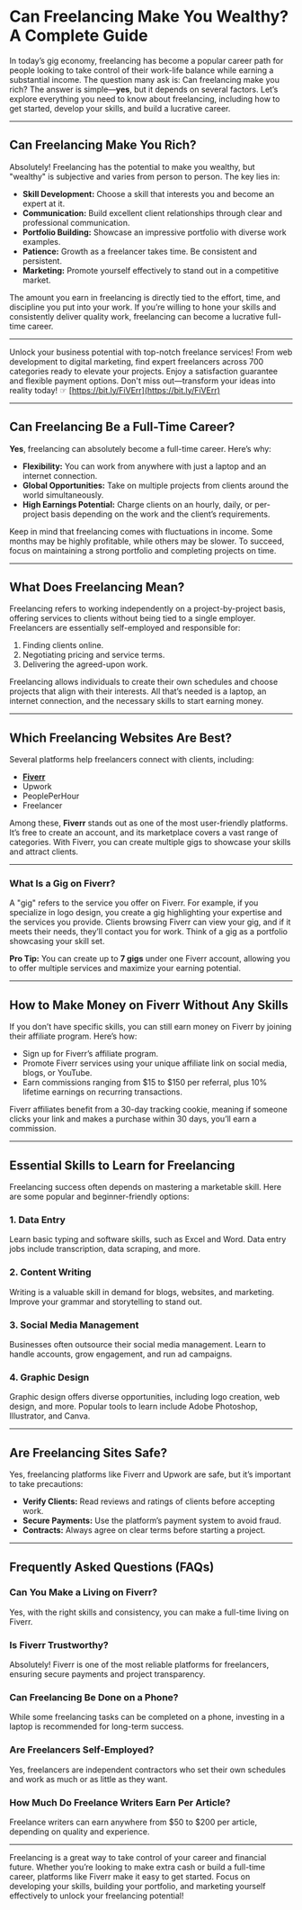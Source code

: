 # Can Freelancing Make You Wealthy? A Complete Guide

In today’s gig economy, freelancing has become a popular career path for people looking to take control of their work-life balance while earning a substantial income. The question many ask is: Can freelancing make you rich? The answer is simple—**yes**, but it depends on several factors. Let’s explore everything you need to know about freelancing, including how to get started, develop your skills, and build a lucrative career.

---

## Can Freelancing Make You Rich?

Absolutely! Freelancing has the potential to make you wealthy, but "wealthy" is subjective and varies from person to person. The key lies in:

- **Skill Development:** Choose a skill that interests you and become an expert at it.
- **Communication:** Build excellent client relationships through clear and professional communication.
- **Portfolio Building:** Showcase an impressive portfolio with diverse work examples.
- **Patience:** Growth as a freelancer takes time. Be consistent and persistent.
- **Marketing:** Promote yourself effectively to stand out in a competitive market.

The amount you earn in freelancing is directly tied to the effort, time, and discipline you put into your work. If you’re willing to hone your skills and consistently deliver quality work, freelancing can become a lucrative full-time career.

---

Unlock your business potential with top-notch freelance services! From web development to digital marketing, find expert freelancers across 700 categories ready to elevate your projects. Enjoy a satisfaction guarantee and flexible payment options. Don't miss out—transform your ideas into reality today! ☞ [https://bit.ly/FiVErr](https://bit.ly/FiVErr)

---

## Can Freelancing Be a Full-Time Career?

**Yes**, freelancing can absolutely become a full-time career. Here’s why:

- **Flexibility:** You can work from anywhere with just a laptop and an internet connection.
- **Global Opportunities:** Take on multiple projects from clients around the world simultaneously.
- **High Earnings Potential:** Charge clients on an hourly, daily, or per-project basis depending on the work and the client’s requirements.

Keep in mind that freelancing comes with fluctuations in income. Some months may be highly profitable, while others may be slower. To succeed, focus on maintaining a strong portfolio and completing projects on time.

---

## What Does Freelancing Mean?

Freelancing refers to working independently on a project-by-project basis, offering services to clients without being tied to a single employer. Freelancers are essentially self-employed and responsible for:

1. Finding clients online.
2. Negotiating pricing and service terms.
3. Delivering the agreed-upon work.

Freelancing allows individuals to create their own schedules and choose projects that align with their interests. All that’s needed is a laptop, an internet connection, and the necessary skills to start earning money.

---

## Which Freelancing Websites Are Best?

Several platforms help freelancers connect with clients, including:

- [**Fiverr**](https://bit.ly/FiVErr)
- Upwork
- PeoplePerHour
- Freelancer

Among these, **Fiverr** stands out as one of the most user-friendly platforms. It’s free to create an account, and its marketplace covers a vast range of categories. With Fiverr, you can create multiple gigs to showcase your skills and attract clients.

---

### What Is a Gig on Fiverr?

A "gig" refers to the service you offer on Fiverr. For example, if you specialize in logo design, you create a gig highlighting your expertise and the services you provide. Clients browsing Fiverr can view your gig, and if it meets their needs, they’ll contact you for work. Think of a gig as a portfolio showcasing your skill set.

**Pro Tip:** You can create up to **7 gigs** under one Fiverr account, allowing you to offer multiple services and maximize your earning potential.

---

## How to Make Money on Fiverr Without Any Skills

If you don’t have specific skills, you can still earn money on Fiverr by joining their affiliate program. Here’s how:

- Sign up for Fiverr’s affiliate program.
- Promote Fiverr services using your unique affiliate link on social media, blogs, or YouTube.
- Earn commissions ranging from $15 to $150 per referral, plus 10% lifetime earnings on recurring transactions.

Fiverr affiliates benefit from a 30-day tracking cookie, meaning if someone clicks your link and makes a purchase within 30 days, you’ll earn a commission.

---

## Essential Skills to Learn for Freelancing

Freelancing success often depends on mastering a marketable skill. Here are some popular and beginner-friendly options:

### 1. Data Entry
Learn basic typing and software skills, such as Excel and Word. Data entry jobs include transcription, data scraping, and more.

### 2. Content Writing
Writing is a valuable skill in demand for blogs, websites, and marketing. Improve your grammar and storytelling to stand out.

### 3. Social Media Management
Businesses often outsource their social media management. Learn to handle accounts, grow engagement, and run ad campaigns.

### 4. Graphic Design
Graphic design offers diverse opportunities, including logo creation, web design, and more. Popular tools to learn include Adobe Photoshop, Illustrator, and Canva.

---

## Are Freelancing Sites Safe?

Yes, freelancing platforms like Fiverr and Upwork are safe, but it’s important to take precautions:

- **Verify Clients:** Read reviews and ratings of clients before accepting work.
- **Secure Payments:** Use the platform’s payment system to avoid fraud.
- **Contracts:** Always agree on clear terms before starting a project.

---

## Frequently Asked Questions (FAQs)

### Can You Make a Living on Fiverr?
Yes, with the right skills and consistency, you can make a full-time living on Fiverr.

### Is Fiverr Trustworthy?
Absolutely! Fiverr is one of the most reliable platforms for freelancers, ensuring secure payments and project transparency.

### Can Freelancing Be Done on a Phone?
While some freelancing tasks can be completed on a phone, investing in a laptop is recommended for long-term success.

### Are Freelancers Self-Employed?
Yes, freelancers are independent contractors who set their own schedules and work as much or as little as they want.

### How Much Do Freelance Writers Earn Per Article?
Freelance writers can earn anywhere from $50 to $200 per article, depending on quality and experience.

---

Freelancing is a great way to take control of your career and financial future. Whether you’re looking to make extra cash or build a full-time career, platforms like Fiverr make it easy to get started. Focus on developing your skills, building your portfolio, and marketing yourself effectively to unlock your freelancing potential!
